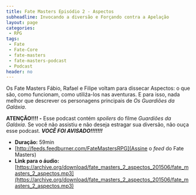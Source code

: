 ```yaml
---
title: Fate Masters Episódio 2 - Aspectos
subheadline: Invocando a diversão e Forçando contra a Apelação
layout: page
categories:
 - RPG
tags:
 - Fate
 - Fate-Core
 - fate-masters
 - fate-masters-podcast
 - Podcast
header: no
---
```


Os Fate Masters Fábio, Rafael e Filipe voltam para dissecar Aspectos: o que são, como funcionam, como utiliźa-los nas aventuras. E para isso, nada melhor que descrever os personagens principais de _Os Guardiões da Galáxia_.

**ATENÇÃO!!!! -** Esse podcast contém _spoilers_ do filme _Guardiões da Galáxia_. Se você não assistiu e não deseja estragar sua diversão, não ouça esse podcast. **_VOCÊ FOI AVISADO!!!!!!!_**

- **Duração:** 59min
- [http://feeds.feedburner.com/FateMastersRPG](Assine o _feed_ do Fate Masters) 
- **Link para o áudio:**  [https://archive.org/download/fate_masters_2_aspectos_201506/fate_masters_2_aspectos.mp3](https://archive.org/download/fate_masters_2_aspectos_201506/fate_masters_2_aspectos.mp3)

